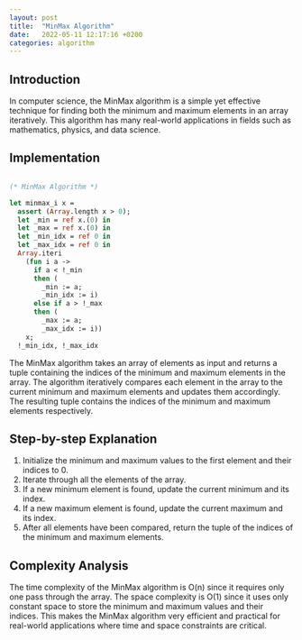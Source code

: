 ```yaml
---
layout: post
title:  "MinMax Algorithm"
date:   2022-05-11 12:17:16 +0200
categories: algorithm
---
```


## Introduction

In computer science, the MinMax algorithm is a simple yet effective technique for finding both the minimum and maximum elements in an array iteratively. This algorithm has many real-world applications in fields such as mathematics, physics, and data science.

## Implementation

```ocaml

(* MinMax Algorithm *)

let minmax_i x =
  assert (Array.length x > 0);
  let _min = ref x.(0) in
  let _max = ref x.(0) in
  let _min_idx = ref 0 in
  let _max_idx = ref 0 in
  Array.iteri
    (fun i a ->
      if a < !_min
      then (
        _min := a;
        _min_idx := i)
      else if a > !_max
      then (
        _max := a;
        _max_idx := i))
    x;
  !_min_idx, !_max_idx

```


The MinMax algorithm takes an array of elements as input and returns a tuple containing the indices of the minimum and maximum elements in the array. The algorithm iteratively compares each element in the array to the current minimum and maximum elements and updates them accordingly. The resulting tuple contains the indices of the minimum and maximum elements respectively.

## Step-by-step Explanation

1. Initialize the minimum and maximum values to the first element and their indices to 0.
2. Iterate through all the elements of the array.
3. If a new minimum element is found, update the current minimum and its index.
4. If a new maximum element is found, update the current maximum and its index.
5. After all elements have been compared, return the tuple of the indices of the minimum and maximum elements.

## Complexity Analysis

The time complexity of the MinMax algorithm is O(n) since it requires only one pass through the array. The space complexity is O(1) since it uses only constant space to store the minimum and maximum values and their indices. This makes the MinMax algorithm very efficient and practical for real-world applications where time and space constraints are critical.
